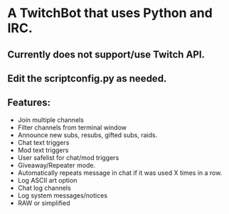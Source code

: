 # A TwitchBot that uses Python and IRC.

## Currently does not support/use Twitch API.

## Edit the scriptconfig.py as needed.

## Features:
* Join multiple channels
* Filter channels from terminal window
* Announce new subs, resubs, gifted subs, raids.
* Chat text triggers
* Mod text triggers
* User safelist for chat/mod triggers
* Giveaway/Repeater mode.
* Automatically repeats message in chat if it was used X times in a row.
* Log ASCII art option
* Chat log channels
* Log system messages/notices
* RAW or simplified
